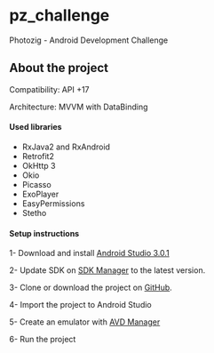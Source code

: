 # pz_challenge
Photozig - Android Development Challenge

## About the project
Compatibility: API +17

Architecture: MVVM with DataBinding

#### Used libraries
* RxJava2 and RxAndroid
* Retrofit2
* OkHttp 3
* Okio
* Picasso
* ExoPlayer
* EasyPermissions
* Stetho


#### Setup instructions

1- Download and install [Android Studio 3.0.1](https://developer.android.com/studio/index.html)

2- Update SDK on [SDK Manager](https://developer.android.com/studio/intro/update.html) to the latest version.

3- Clone or download the project on [GitHub](https://github.com/anapsil/pz_challenge.git).

4- Import the project to Android Studio

5- Create an emulator with [AVD Manager](https://developer.android.com/studio/run/managing-avds.html)

6- Run the project

